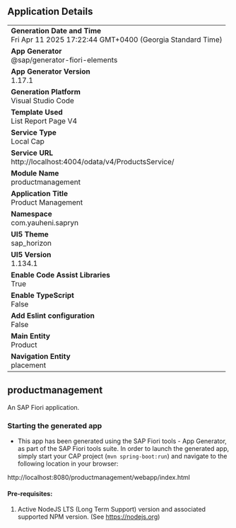 ## Application Details
|               |
| ------------- |
|**Generation Date and Time**<br>Fri Apr 11 2025 17:22:44 GMT+0400 (Georgia Standard Time)|
|**App Generator**<br>@sap/generator-fiori-elements|
|**App Generator Version**<br>1.17.1|
|**Generation Platform**<br>Visual Studio Code|
|**Template Used**<br>List Report Page V4|
|**Service Type**<br>Local Cap|
|**Service URL**<br>http://localhost:4004/odata/v4/ProductsService/|
|**Module Name**<br>productmanagement|
|**Application Title**<br>Product Management|
|**Namespace**<br>com.yauheni.sapryn|
|**UI5 Theme**<br>sap_horizon|
|**UI5 Version**<br>1.134.1|
|**Enable Code Assist Libraries**<br>True|
|**Enable TypeScript**<br>False|
|**Add Eslint configuration**<br>False|
|**Main Entity**<br>Product|
|**Navigation Entity**<br>placement|

## productmanagement

An SAP Fiori application.

### Starting the generated app

-   This app has been generated using the SAP Fiori tools - App Generator, as part of the SAP Fiori tools suite.  In order to launch the generated app, simply start your CAP project (```mvn spring-boot:run```) and navigate to the following location in your browser:

http://localhost:8080/productmanagement/webapp/index.html

#### Pre-requisites:

1. Active NodeJS LTS (Long Term Support) version and associated supported NPM version.  (See https://nodejs.org)


